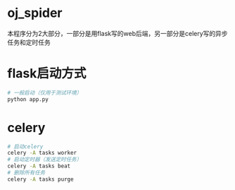 # oj_spider

本程序分为2大部分，一部分是用flask写的web后端，另一部分是celery写的异步任务和定时任务

# flask启动方式
```bash
# 一般启动（仅用于测试环境）
python app.py
```

# celery
```bash
# 启动celery
celery -A tasks worker
# 启动定时器（发送定时任务）
celery -A tasks beat
# 删除所有任务
celery -A tasks purge
```